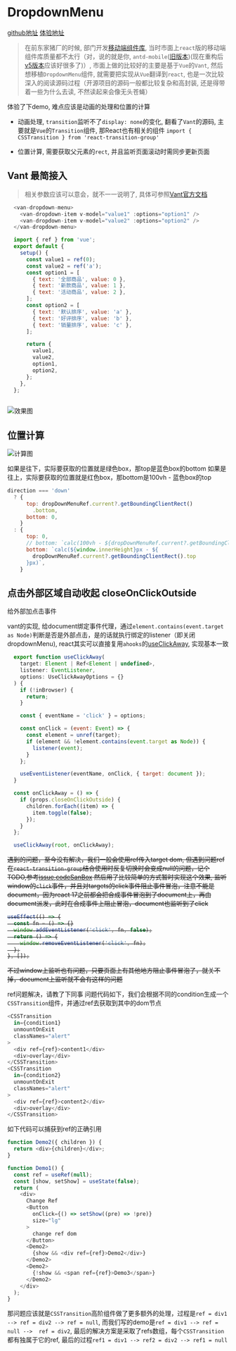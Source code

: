 # DropdownMenu

[github地址](https://github.com/zrj1031/awesome-react-mobile)
[体验地址](https://zrj1031.github.io/awesome-react-mobile/dropdown)

> 在前东家猪厂的时候, 部门开发[移动端组件库](https://nsfi.github.io/fishd-mobile-site/index.html#/zh-CN/components/dropdown), 当时市面上```react```版的移动端组件库质量都不太行（对，说的就是你, ```antd-mobile```([旧版本](https://antd-mobile-doc-v2.gitee.io/docs/react/introduce-cn))(现在重构后[v5版本](https://mobile.ant.design/zh)应该好很多了)）, 市面上做的比较好的主要是基于```Vue```的```Vant```, 然后想移植```DropdownMenu```组件, 就需要把实现从```Vue```翻译到```react```, 也是一次比较深入的阅读源码过程（开源项目的源码一般都比较复杂和高封装, 还是得带着一些为什么去读, 不然读起来会像无头苍蝇）

体验了下demo, 难点应该是动画的处理和位置的计算

* 动画处理, ```transition```监听不了```display: none```的变化, 翻看了```Vant```的源码, 主要就是```Vue```的```Transition```组件, 那React也有相关的组件
  ```import { CSSTransition } from 'react-transition-group'```

* 位置计算, 需要获取父元素的```rect```, 并且监听页面滚动时需同步更新页面

## Vant 最简接入

> 相关参数应该可以意会，就不一一说明了, 具体可参照[Vant官方文档](https://youzan.github.io/vant/v3/#/zh-CN/dropdown-menu)

```js
  <van-dropdown-menu>
    <van-dropdown-item v-model="value1" :options="option1" />
    <van-dropdown-item v-model="value2" :options="option2" />
  </van-dropdown-menu>

  import { ref } from 'vue';
  export default {
    setup() {
      const value1 = ref(0);
      const value2 = ref('a');
      const option1 = [
        { text: '全部商品', value: 0 },
        { text: '新款商品', value: 1 },
        { text: '活动商品', value: 2 },
      ];
      const option2 = [
        { text: '默认排序', value: 'a' },
        { text: '好评排序', value: 'b' },
        { text: '销量排序', value: 'c' },
      ];

      return {
        value1,
        value2,
        option1,
        option2,
      };
    },
  };
  
```
![效果图](https://raw.githubusercontent.com/zrj1031/blogPic/main/20211019172018.png)

## 位置计算

![计算图](https://raw.githubusercontent.com/zrj1031/blogPic/main/20211019195028.png)

如果是往下，实际要获取的位置就是绿色box，那top是蓝色box的bottom
如果是往上，实际要获取的位置就是红色box，那bottom是100vh - 蓝色box的top

```js
direction === 'down'
  ? {
      top: dropDownMenuRef.current?.getBoundingClientRect()
        .bottom,
      bottom: 0,
    }
  : {
      top: 0,
      // bottom: `calc(100vh - ${dropDownMenuRef.current?.getBoundingClientRect().top}px)`,
      bottom: `calc(${window.innerHeight}px - ${
        dropDownMenuRef.current?.getBoundingClientRect().top
      }px)`,
    }
```

## 点击外部区域自动收起 closeOnClickOutside

给外部加点击事件

vant的实现, 给document绑定事件代理，通过```element.contains(event.target as Node)```判断是否是外部点击，是的话就执行绑定的listener（即关闭dropdownMenu), react其实可以直接复用```ahooks```的[useClickAway](https://ahooks.js.org/zh-CN/hooks/dom/use-click-away), 实现基本一致

```js
  export function useClickAway(
    target: Element | Ref<Element | undefined>,
    listener: EventListener,
    options: UseClickAwayOptions = {}
  ) {
    if (!inBrowser) {
      return;
    }

    const { eventName = 'click' } = options;

    const onClick = (event: Event) => {
      const element = unref(target);
      if (element && !element.contains(event.target as Node)) {
        listener(event);
      }
    };

    useEventListener(eventName, onClick, { target: document });
  }

  const onClickAway = () => {
    if (props.closeOnClickOutside) {
      children.forEach((item) => {
        item.toggle(false);
      });
    }
  };

  useClickAway(root, onClickAway);

```

<strike>

遇到的问题，至今没有解决，我们一般会使用ref传入target dom, 但遇到问题ref在```react-transition-group```结合使用时反复切换时会变成null的问题，记个TODO,参考[issue](https://github.com/reactjs/react-transition-group/issues/766),[codeSanBox](https://codesandbox.io/s/nice-ritchie-936j3?file=/index.js) 然后用了比较简单的方式暂时实现这个效果, 监听window的```click```事件，并且对targets的click事件阻止事件冒泡，注意不能是document，因为react 17之前都会把合成事件冒泡到了document上，再由document派发，此时在合成事件上阻止冒泡，document也监听到了click

```js
useEffect(() => {
  const fn = () => {}
  window.addEventListener('click', fn, false);
  return () => {
    window.removeEventListener('click', fn);
  };
}, []);
```

不过window上监听也有问题，只要页面上有其他地方阻止事件冒泡了，就关不掉，document上监听就不会有这样的问题

</strike>

ref问题解决，请教了下同事
问题代码如下，我们会根据不同的condition生成一个```CSSTransition```组件，并通过ref去获取到其中的dom节点

```js
<CSSTransition
  in={condition1}
  unmountOnExit
  classNames="alert"
>
  <div ref={ref}>content1</div>
  <div>overlay</div>
</CSSTransition>
<CSSTransition
  in={condition2}
  unmountOnExit
  classNames="alert"
>
  <div ref={ref}>content2</div>
  <div>overlay</div>
</CSSTransition>
```

如下代码可以捕获到ref的正确引用

```js
function Demo2({ children }) {
  return <div>{children}</div>;
}

function Demo1() {
  const ref = useRef(null);
  const [show, setShow] = useState(false);
  return (
    <div>
      Change Ref
      <Button
        onClick={() => setShow((pre) => !pre)}
        size="lg"
      >
        change ref dom
      </Button>
      <Demo2>
        {show && <div ref={ref}>Demo2</div>}
      </Demo2>
      <Demo2>
        {!show && <span ref={ref}>Demo3</span>}
      </Demo2>
    </div>
  );
}
```

那问题应该就是```CSSTransition```高阶组件做了更多额外的处理，过程是```ref = div1 --> ref = div2 --> ref = null```, 而我们写的demo是```ref = div1 --> ref = null -->  ref = div2```, 最后的解决方案是采取了refs数组，每个```CSSTransition```都有独属于它的ref, 最后的过程```ref1 = div1 --> ref2 = div2 --> ref1 = null```
